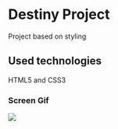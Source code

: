 # Destiny Project
Project based on styling
## Used technologies
HTML5 and CSS3

### Screen Gif

![](screen.gif)
